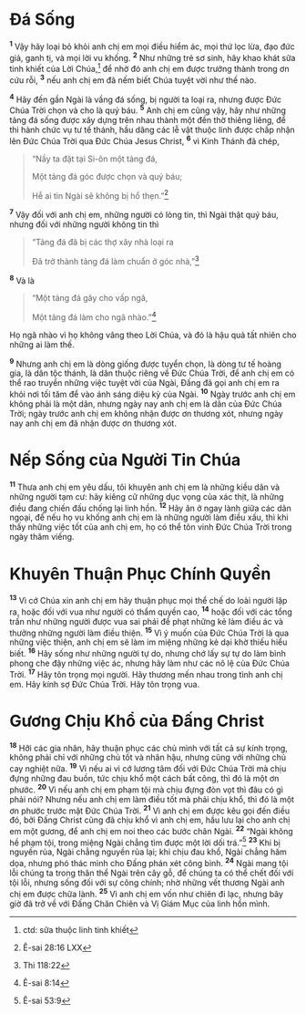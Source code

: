 # Đá Sống
<sup><b>1</b></sup> Vậy hãy loại bỏ khỏi anh chị em mọi điều hiểm ác, mọi thứ lọc lừa, đạo đức giả, ganh tị, và mọi lời vu khống. <sup><b>2</b></sup> Như những trẻ sơ sinh, hãy khao khát sữa tinh khiết của Lời Chúa,[^1-3b71d89d-ecc6-40f1-adff-97a7647056eb] để nhờ đó anh chị em được trưởng thành trong ơn cứu rỗi, <sup><b>3</b></sup> nếu anh chị em đã nếm biết Chúa tuyệt vời như thế nào.

<sup><b>4</b></sup> Hãy đến gần Ngài là vầng đá sống, bị người ta loại ra, nhưng được Đức Chúa Trời chọn và cho là quý báu. <sup><b>5</b></sup> Anh chị em cũng vậy, hãy như những tảng đá sống được xây dựng trên nhau thành một đền thờ thiêng liêng, để thi hành chức vụ tư tế thánh, hầu dâng các lễ vật thuộc linh được chấp nhận lên Đức Chúa Trời qua Đức Chúa Jesus Christ, <sup><b>6</b></sup> vì Kinh Thánh đã chép,

> “Nầy ta đặt tại Si-ôn một tảng đá,
>
> Một tảng đá góc được chọn và quý báu;
>
> Hễ ai tin Ngài sẽ không bị hổ thẹn.”[^2-3b71d89d-ecc6-40f1-adff-97a7647056eb]

<sup><b>7</b></sup> Vậy đối với anh chị em, những người có lòng tin, thì Ngài thật quý báu, nhưng đối với những người không tin thì

> “Tảng đá đã bị các thợ xây nhà loại ra
>
> Đã trở thành tảng đá làm chuẩn ở góc nhà,”[^3-3b71d89d-ecc6-40f1-adff-97a7647056eb]

<sup><b>8</b></sup> Và là

> “Một tảng đá gây cho vấp ngã,
>
> Một tảng đá làm cho ngã nhào.”[^4-3b71d89d-ecc6-40f1-adff-97a7647056eb]

Họ ngã nhào vì họ không vâng theo Lời Chúa, và đó là hậu quả tất nhiên cho những ai làm thế.

<sup><b>9</b></sup> Nhưng anh chị em là dòng giống được tuyển chọn, là dòng tư tế hoàng gia, là dân tộc thánh, là dân thuộc riêng về Đức Chúa Trời, để anh chị em có thể rao truyền những việc tuyệt vời của Ngài, Đấng đã gọi anh chị em ra khỏi nơi tối tăm để vào ánh sáng diệu kỳ của Ngài. <sup><b>10</b></sup> Ngày trước anh chị em không phải là một dân, nhưng ngày nay anh chị em là dân của Đức Chúa Trời; ngày trước anh chị em không nhận được ơn thương xót, nhưng ngày nay anh chị em đã nhận được ơn thương xót.

# Nếp Sống của Người Tin Chúa
<sup><b>11</b></sup> Thưa anh chị em yêu dấu, tôi khuyên anh chị em là những kiều dân và những người tạm cư: hãy kiêng cữ những dục vọng của xác thịt, là những điều đang chiến đấu chống lại linh hồn. <sup><b>12</b></sup> Hãy ăn ở ngay lành giữa các dân ngoại, để nếu họ vu khống anh chị em là những người làm điều xấu, thì khi thấy những việc tốt của anh chị em, họ có thể tôn vinh Đức Chúa Trời trong ngày thăm viếng.

# Khuyên Thuận Phục Chính Quyền
<sup><b>13</b></sup> Vì cớ Chúa xin anh chị em hãy thuận phục mọi thể chế do loài người lập ra, hoặc đối với vua như người có thẩm quyền cao, <sup><b>14</b></sup> hoặc đối với các tổng trấn như những người được vua sai phái để phạt những kẻ làm điều ác và thưởng những người làm điều thiện. <sup><b>15</b></sup> Vì ý muốn của Đức Chúa Trời là qua những việc thiện, anh chị em sẽ làm im miệng những kẻ dại khờ thiếu hiểu biết. <sup><b>16</b></sup> Hãy sống như những người tự do, nhưng chớ lấy sự tự do làm bình phong che đậy những việc ác, nhưng hãy làm như các nô lệ của Đức Chúa Trời. <sup><b>17</b></sup> Hãy tôn trọng mọi người. Hãy thương mến nhau trong tình anh chị em. Hãy kính sợ Đức Chúa Trời. Hãy tôn trọng vua.

# Gương Chịu Khổ của Đấng Christ
<sup><b>18</b></sup> Hỡi các gia nhân, hãy thuận phục các chủ mình với tất cả sự kính trọng, không phải chỉ với những chủ tốt và nhân hậu, nhưng cũng với những chủ cay nghiệt nữa. <sup><b>19</b></sup> Vì nếu ai vì cớ lương tâm đối với Đức Chúa Trời mà chịu đựng những đau buồn, tức chịu khổ một cách bất công, thì đó là một ơn phước. <sup><b>20</b></sup> Vì nếu anh chị em phạm tội mà chịu đựng đòn vọt thì đâu có gì phải nói? Nhưng nếu anh chị em làm điều tốt mà phải chịu khổ, thì đó là một ơn phước trước mặt Đức Chúa Trời. <sup><b>21</b></sup> Vì anh chị em được kêu gọi đến điều đó, bởi Đấng Christ cũng đã chịu khổ vì anh chị em, hầu lưu lại cho anh chị em một gương, để anh chị em noi theo các bước chân Ngài. <sup><b>22</b></sup> “Ngài không hề phạm tội, trong miệng Ngài chẳng tìm được một lời dối trá.”[^5-3b71d89d-ecc6-40f1-adff-97a7647056eb] <sup><b>23</b></sup> Khi bị nguyền rủa, Ngài chẳng nguyền rủa lại; khi chịu đau khổ, Ngài chẳng hăm dọa, nhưng phó thác mình cho Đấng phán xét công bình. <sup><b>24</b></sup> Ngài mang tội lỗi chúng ta trong thân thể Ngài trên cây gỗ, để chúng ta có thể chết đối với tội lỗi, nhưng sống đối với sự công chính; nhờ những vết thương Ngài anh chị em được chữa lành. <sup><b>25</b></sup> Vì anh chị em vốn như chiên đi lạc, nhưng bây giờ đã trở về với Đấng Chăn Chiên và Vị Giám Mục của linh hồn mình.

[^1-3b71d89d-ecc6-40f1-adff-97a7647056eb]: ctd: sữa thuộc linh tinh khiết
[^2-3b71d89d-ecc6-40f1-adff-97a7647056eb]: Ê-sai 28:16 LXX
[^3-3b71d89d-ecc6-40f1-adff-97a7647056eb]: Thi 118:22
[^4-3b71d89d-ecc6-40f1-adff-97a7647056eb]: Ê-sai 8:14
[^5-3b71d89d-ecc6-40f1-adff-97a7647056eb]: Ê-sai 53:9